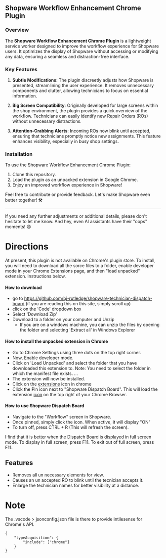 ## Shopware Workflow Enhancement Chrome Plugin

### Overview

The **Shopware Workflow Enhancement Chrome Plugin** is a lightweight service worker designed to improve the workflow experience for Shopware users. It optimizes the display of Shopware without accessing or modifying any data, ensuring a seamless and distraction-free interface.

### Key Features

1. **Subtle Modifications**: The plugin discreetly adjusts how Shopware is presented, streamlining the user experience. It removes unnecessary components and clutter, allowing technicians to focus on essential information.

2. **Big Screen Compatibility**: Originally developed for large screens within the shop environment, the plugin provides a quick overview of the workflow. Technicians can easily identify new Repair Orders (ROs) without unnecessary distractions.

3. **Attention-Grabbing Alerts**: Incoming ROs now blink until accepted, ensuring that technicians promptly notice new assignments. This feature enhances visibility, especially in busy shop settings.

### Installation

To use the Shopware Workflow Enhancement Chrome Plugin:

1. Clone this repository.
2. Load the plugin as an unpacked extension in Google Chrome.
3. Enjoy an improved workflow experience in Shopware!

Feel free to contribute or provide feedback. Let's make Shopware even better together! 🛠️

---

If you need any further adjustments or additional details, please don't hesitate to let me know. And hey, even AI assistants have their "oops" moments! 😄

# Directions
At present, this plugin is not available on Chrome's plugin store. To install, you will need to download all the sorce files to a folder, enable developer mode in your Chrome Extensions page, and then "load unpacked" extension. Instructions below. 

#### How to download
* go to https://github.com/bj-rutledge/shopware-technician-dispatch-board (if you are reading this on this site, simply scroll up)
* click on the 'Code' dropdown box
* Select 'Download Zip' 
* Download to a folder on your computer and Unzip
  * If you are on a windows machine, you can unzip the files by opening the folder and selecting 'Extract all' in Windows Explorer 

#### How to install the unpacked extension in Chrome
* Go to Chrome Settings using three dots on the top right corner.
* Now, Enable developer mode.
* Click on 'Load Unpacked' and select the folder that you have downloaded this extension to. Note: You need to select the folder in which the manifest file exists. ...
* The extension will now be installed.
* Click on the [extensions](images/ChromeExtensions.png) icon in chrome
* Click the Pin icon next to "Shopware Dispatch Board". This will load the extension [icon](images/icon-128.png) on the top right of your Chrome Browser.

#### How to use Shopware Dispatch Board
* Navigate to the "Workflow" screen in Shopware. 
* Once pinned, simply click the icon. When active, it will display "ON" 
* To turn off, press CTRL + R (This will refresh the screen). 

I find that it is better when the Dispatch Board is displayed in full screen mode. To display in full screen, press F11. To exit out of full screen, press F11. 




## Features 

* Removes all un necessary elements for view. 
* Causes an un accepted RO to blink until the tecnician accepts it. 
* Enlarge the technician names for better visibility at a distance. 

# Note
The .vscode > jsonconfig.json file is there to provide intilesense for Chrome's API.  
```
{ 
    "typeAcquisition": { 
        "include": ["chrome"] 
    } 
}

```

